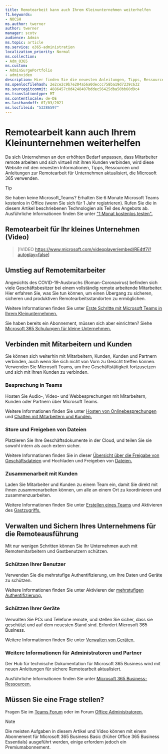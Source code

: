 ```yaml
---
title: Remotearbeit kann auch Ihrem Kleinunternehmen weiterhelfen
f1.keywords:
- NOCSH
ms.author: twerner
author: twerner
manager: scotv
audience: Admin
ms.topic: article
ms.service: o365-administration
localization_priority: Normal
ms.collection:
- Adm_O365
ms.custom:
- AdminSurgePortfolio
- adminvideo
description: Hier finden Sie die neuesten Anleitungen, Tipps, Ressourcen und Anleitungen zur Remotearbeit für Unternehmen, die Microsoft 365 verwenden.
ms.openlocfilehash: 2e2ce2c9b7e204a56a0deccc758ba19d7239c632
ms.sourcegitcommit: 4886457c0d4248407bddec56425dba50bb60d9c4
ms.translationtype: MT
ms.contentlocale: de-DE
ms.lasthandoff: 07/03/2021
ms.locfileid: "53286597"
---
```

# <a name="empower-your-small-business-with-remote-work"></a>Remotearbeit kann auch Ihrem Kleinunternehmen weiterhelfen

Da sich Unternehmen an den erhöhten Bedarf anpassen, dass Mitarbeiter remote arbeiten und sich virtuell mit ihren Kunden verbinden, wird diese Website mit den neuesten Informationen, Tipps, Ressourcen und Anleitungen zur Remotearbeit für Unternehmen aktualisiert, die Microsoft 365 verwenden.

> [!TIP]
> Sie haben keine Microsoft_Teams? Erhalten Sie 6 Monate Microsoft Teams kostenlos in Office (wenn Sie sich für 1 Jahr registrieren). Rufen Sie die in diesem Artikel beschriebenen Technologien als Teil des Angebots ab. Ausführliche Informationen finden Sie unter ["1 Monat kostenlos testen".](https://aka.ms/SMBTeamsOffer)

## <a name="remote-work-for-your-small-business-video"></a>Remotearbeit für Ihr kleines Unternehmen (Video)

> [!VIDEO https://www.microsoft.com/videoplayer/embed/RE4tf7i?autoplay=false]

## <a name="transitioning-to-a-remote-workforce"></a>Umstieg auf Remotemitarbeiter

Angesichts des COVID-19-Ausbruchs (Roman-Coronavirus) befinden sich viele Geschäftsbesitzer bei einem vollständig remote arbeitende Mitarbeiter. Hier erfahren Sie, was Sie tun können, um einen Übergang zu sicheren, sicheren und produktiven Remotearbeitsstandorten zu ermöglichen.

Weitere Informationen finden Sie unter [Erste Schritte mit Microsoft Teams in Ihrem Kleinunternehmen.](../../business-video/get-started-teams-small-business.md)

Sie haben bereits ein Abonnement, müssen sich aber einrichten? Siehe [Microsoft 365 Schulungen für kleine Unternehmen.](../../business-video/index.yml)

## <a name="connect-with-employees-and-customers"></a>Verbinden mit Mitarbeitern und Kunden

Sie können sich weiterhin mit Mitarbeitern, Kunden, Kunden und Partnern verbinden, auch wenn Sie sich nicht von Vorn zu Gesicht treffen können. Verwenden Sie Microsoft Teams, um ihre Geschäftstätigkeit fortzusetzen und sich mit Ihren Kunden zu verbinden.

### <a name="meet-up-in-teams"></a>Besprechung in Teams

Hosten Sie Audio-, Video- und Webbesprechungen mit Mitarbeitern, Kunden oder Partnern über Microsoft Teams.

Weitere Informationen finden Sie unter [Hosten von Onlinebesprechungen](../../business-video/start-and-pin-chats.md) und [Chatten mit Mitarbeitern und Kunden.](https://support.microsoft.com/office/chat-with-employees-and-customers-65748808-a403-462c-a6e1-b169e5bc6c92)

### <a name="store-and-share-files"></a>Store und Freigeben von Dateien

Platzieren Sie Ihre Geschäftsdokumente in der Cloud, und teilen Sie sie sowohl intern als auch extern sicher.

Weitere Informationen finden Sie in dieser [Übersicht über die Freigabe von Geschäftsdateien](../../business-video/overview-file-sharing.md) und Hochladen und Freigeben von [Dateien.](https://support.microsoft.com/office/upload-and-share-files-57b669db-678e-424e-b0a0-15d19215cb12)

### <a name="collaborate-with-customers"></a>Zusammenarbeit mit Kunden

Laden Sie Mitarbeiter und Kunden zu einem Team ein, damit Sie direkt mit ihnen zusammenarbeiten können, um alle an einem Ort zu koordinieren und zusammenzuarbeiten.

Weitere Informationen finden Sie unter [Erstellen eines Teams](../../business-video/team-with-guests.md) und Aktivieren des [Gastzugriffs.](/MicrosoftTeams/guest-access)

## <a name="manage-and-secure-your-business-to-run-remotely"></a>Verwalten und Sichern Ihres Unternehmens für die Remoteausführung

Mit nur wenigen Schritten können Sie Ihr Unternehmen auch mit Remotemitarbeitern und Gastbenutzern schützen.

### <a name="secure-your-users"></a>Schützen Ihrer Benutzer

Verwenden Sie die mehrstufige Authentifizierung, um Ihre Daten und Geräte zu schützen.

Weitere Informationen finden Sie unter Aktivieren der [mehrstufigen Authentifizierung.](../../business-video/turn-on-mfa.md)

### <a name="secure-your-devices"></a>Schützen Ihrer Geräte

Verwalten Sie PCs und Telefone remote, und stellen Sie sicher, dass sie geschützt und auf dem neuesten Stand sind. Erfordert Microsoft 365 Business.

Weitere Informationen finden Sie unter [Verwalten von Geräten.](../../business-video/secure-win-10-pro-devices.md)

### <a name="more-for-admins-and-partners"></a>Weitere Informationen für Administratoren und Partner

Der Hub für technische Dokumentation für Microsoft 365 Business wird mit neuen Anleitungen für sichere Remotearbeit aktualisiert.

Ausführliche Informationen finden Sie unter [Microsoft 365 Business-Ressourcen.](/microsoft-365/business)

## <a name="need-to-ask-a-question"></a>Müssen Sie eine Frage stellen?

Fragen Sie im [Teams Forum](https://answers.microsoft.com/msteams/forum) oder im Forum [Office Administratoren.](https://answers.microsoft.com)

> [!NOTE]
> Die meisten Aufgaben in diesem Artikel und Video können mit einem Abonnement für Microsoft 365 Business Basic (früher Office 365 Business Essentials) ausgeführt werden, einige erfordern jedoch ein Premiumabonnement.
